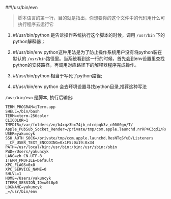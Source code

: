 #\#!/usr/bin/evn

> 脚本语言的第一行，目的就是指出，你想要你的这个文件中的代码用什么可执行程序去运行它


1. \#!/usr/bin/python 是告诉操作系统执行这个脚本的时候，调用 `/usr/bin` 下的python解释器；


2. \#!/usr/bin/env python这种用法是为了防止操作系统用户没有将python装在默认的 `/usr/bin`路径里。当系统看到这一行的时候，首先会到env设置里查找python的安装路径，再调用对应路径下的解释器程序完成操作。

3. \#!/usr/bin/python 相当于写死了python路径;

4. \#!/usr/bin/env python 会去环境设置寻找python目录,推荐这种写法


`/usr/bin/evn` 是脚本, 执行后输出:

```
TERM_PROGRAM=iTerm.app
SHELL=/bin/bash
TERM=xterm-256color
CLICOLOR=1
TMPDIR=/var/folders/zn/b4xqz3bx74jb_ntcdpqk3v_c0000gn/T/
Apple_PubSub_Socket_Render=/private/tmp/com.apple.launchd.nrRP4C3qd1/Render
USER=yakuncyk
SSH_AUTH_SOCK=/private/tmp/com.apple.launchd.ResNTqSfuD/Listeners
__CF_USER_TEXT_ENCODING=0x1F5:0x19:0x34
PATH=/usr/local/bin:/usr/bin:/bin:/usr/sbin:/sbin
PWD=/Users/yakuncyk
LANG=zh_CN.UTF-8
ITERM_PROFILE=Default
XPC_FLAGS=0x0
XPC_SERVICE_NAME=0
SHLVL=1
HOME=/Users/yakuncyk
ITERM_SESSION_ID=w0t0p0
LOGNAME=yakuncyk
_=/usr/bin/env
```